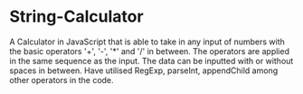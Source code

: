 # String-Calculator

A Calculator in JavaScript that is able to take in any input of numbers with the basic operators '+', '-', '*' and '/' in between. The operators are applied in the same sequence as the input. The data can be inputted with or without spaces in between.
Have utilised RegExp, parseInt, appendChild among other operators in the code.
